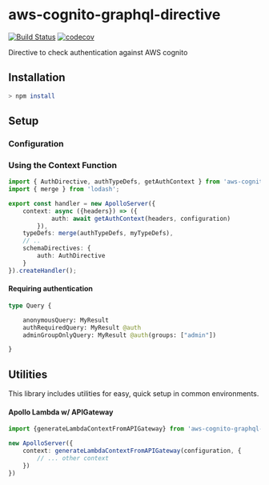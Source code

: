 # aws-cognito-graphql-directive

[![Build Status](https://travis-ci.org/anigenero/aws-cognito-graphql-directive.svg?branch=master)](https://travis-ci.org/anigenero/aws-cognito-graphql-directive)
[![codecov](https://codecov.io/gh/anigenero/aws-cognito-graphql-directive/branch/master/graph/badge.svg)](https://codecov.io/gh/anigenero/aws-cognito-graphql-directive)

Directive to check authentication against AWS cognito

## Installation

```bash
> npm install
```

## Setup

### Configuration


### Using the Context Function

```typescript
import { AuthDirective, authTypeDefs, getAuthContext } from 'aws-cognito-graphql-drective';
import { merge } from 'lodash';

export const handler = new ApolloServer({
	context: async ({headers}) => ({ 
            auth: await getAuthContext(headers, configuration) 
        }),
	typeDefs: merge(authTypeDefs, myTypeDefs),
	// ..
	schemaDirectives: {
		auth: AuthDirective
	}
}).createHandler();
```

#### Requiring authentication
```graphql
type Query {

    anonymousQuery: MyResult
    authRequiredQuery: MyResult @auth
    adminGroupOnlyQuery: MyResult @auth(groups: ["admin"])

}
```

## Utilities

This library includes utilities for easy, quick setup in common environments.

#### Apollo Lambda w/ APIGateway

```typescript
import {generateLambdaContextFromAPIGateway} from 'aws-cognito-graphql-directive';

new ApolloServer({
    context: generateLambdaContextFromAPIGateway(configuration, {
        // ... other context
    })
})
```
